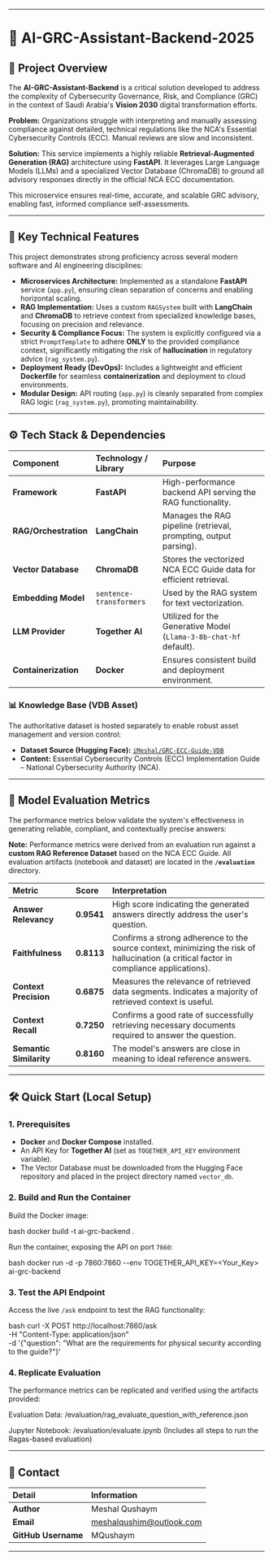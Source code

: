 -----

# 🤖 AI-GRC-Assistant-Backend-2025

## 🌟 Project Overview

The **AI-GRC-Assistant-Backend** is a critical solution developed to address the complexity of Cybersecurity Governance, Risk, and Compliance (GRC) in the context of Saudi Arabia's **Vision 2030** digital transformation efforts.

**Problem:** Organizations struggle with interpreting and manually assessing compliance against detailed, technical regulations like the NCA's Essential Cybersecurity Controls (ECC). Manual reviews are slow and inconsistent.

**Solution:** This service implements a highly reliable **Retrieval-Augmented Generation (RAG)** architecture using **FastAPI**. It leverages Large Language Models (LLMs) and a specialized Vector Database (ChromaDB) to ground all advisory responses directly in the official NCA ECC documentation.

This microservice ensures real-time, accurate, and scalable GRC advisory, enabling fast, informed compliance self-assessments.

-----

## 🚀 Key Technical Features

This project demonstrates strong proficiency across several modern software and AI engineering disciplines:

  * **Microservices Architecture:** Implemented as a standalone **FastAPI** service (`app.py`), ensuring clean separation of concerns and enabling horizontal scaling.
  * **RAG Implementation:** Uses a custom `RAGSystem` built with **LangChain** and **ChromaDB** to retrieve context from specialized knowledge bases, focusing on precision and relevance.
  * **Security & Compliance Focus:** The system is explicitly configured via a strict `PromptTemplate` to adhere **ONLY** to the provided compliance context, significantly mitigating the risk of **hallucination** in regulatory advice (`rag_system.py`).
  * **Deployment Ready (DevOps):** Includes a lightweight and efficient **Dockerfile** for seamless **containerization** and deployment to cloud environments.
  * **Modular Design:** API routing (`app.py`) is cleanly separated from complex RAG logic (`rag_system.py`), promoting maintainability.

-----

## ⚙️ Tech Stack & Dependencies

| Component | Technology / Library | Purpose |
| :--- | :--- | :--- |
| **Framework** | **FastAPI** | High-performance backend API serving the RAG functionality. |
| **RAG/Orchestration** | **LangChain** | Manages the RAG pipeline (retrieval, prompting, output parsing). |
| **Vector Database** | **ChromaDB** | Stores the vectorized NCA ECC Guide data for efficient retrieval. |
| **Embedding Model** | `sentence-transformers` | Used by the RAG system for text vectorization. |
| **LLM Provider** | **Together AI** | Utilized for the Generative Model (`Llama-3-8b-chat-hf` default). |
| **Containerization** | **Docker** | Ensures consistent build and deployment environment. |

### 📊 Knowledge Base (VDB Asset)

The authoritative dataset is hosted separately to enable robust asset management and version control:

  * **Dataset Source (Hugging Face):** [`iMeshal/GRC-ECC-Guide-VDB`](https://www.google.com/search?q=%5Bhttps://huggingface.co/datasets/iMeshal/GRC-ECC-Guide-VDB%5D\(https://huggingface.co/datasets/iMeshal/GRC-ECC-Guide-VDB\))
  * **Content:** Essential Cybersecurity Controls (ECC) Implementation Guide – National Cybersecurity Authority (NCA).

-----

## 🎯 Model Evaluation Metrics

The performance metrics below validate the system's effectiveness in generating reliable, compliant, and contextually precise answers:

**Note:** Performance metrics were derived from an evaluation run against a **custom RAG Reference Dataset** based on the NCA ECC Guide. All evaluation artifacts (notebook and dataset) are located in the **`/evaluation`** directory.

| Metric | Score | Interpretation |
| :--- | :--- | :--- |
| **Answer Relevancy** | **0.9541** | High score indicating the generated answers directly address the user's question. |
| **Faithfulness** | **0.8113** | Confirms a strong adherence to the source context, minimizing the risk of hallucination (a critical factor in compliance applications). |
| **Context Precision** | **0.6875** | Measures the relevance of retrieved data segments. Indicates a majority of retrieved context is useful. |
| **Context Recall** | **0.7250** | Confirms a good rate of successfully retrieving necessary documents required to answer the question. |
| **Semantic Similarity** | **0.8160** | The model's answers are close in meaning to ideal reference answers. |

-----

## 🛠️ Quick Start (Local Setup)

### 1\. Prerequisites

  * **Docker** and **Docker Compose** installed.
  * An API Key for **Together AI** (set as `TOGETHER_API_KEY` environment variable).
  * The Vector Database must be downloaded from the Hugging Face repository and placed in the project directory named `vector_db`.

### 2\. Build and Run the Container

Build the Docker image:

bash
docker build -t ai-grc-backend .


Run the container, exposing the API on port `7860`:

bash
docker run -d -p 7860:7860 --env TOGETHER_API_KEY=<Your_Key> ai-grc-backend


### 3\. Test the API Endpoint

Access the live `/ask` endpoint to test the RAG functionality:

bash
curl -X POST http://localhost:7860/ask \
-H "Content-Type: application/json" \
-d '{"question": "What are the requirements for physical security according to the guide?"}'

### 4\. Replicate Evaluation
The performance metrics can be replicated and verified using the artifacts provided:

Evaluation Data: /evaluation/rag_evaluate_question_with_reference.json

Jupyter Notebook: /evaluation/evaluate.ipynb (Includes all steps to run the Ragas-based evaluation)

-----

## 🤝 Contact

| Detail | Information |
| :--- | :--- |
| **Author** | Meshal Qushaym |
| **Email** | meshalqushim@outlook.com |
| **GitHub Username** | MQushaym |

-----
